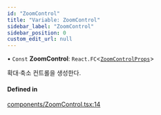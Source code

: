 ```yaml
---
id: "ZoomControl"
title: "Variable: ZoomControl"
sidebar_label: "ZoomControl"
sidebar_position: 0
custom_edit_url: null
---
```


• `Const` **ZoomControl**: `React.FC`<[`ZoomControlProps`](../interfaces/ZoomControlProps.md)\>

확대·축소 컨트롤을 생성한다.

#### Defined in

[components/ZoomControl.tsx:14](https://github.com/JaeSeoKim/react-kakao-maps/blob/c2e6108/src/components/ZoomControl.tsx#L14)
